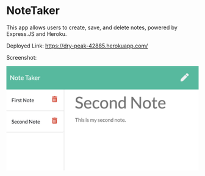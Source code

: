 # NoteTaker

This app allows users to create, save, and delete notes, powered by Express.JS and Heroku.

Deployed Link: https://dry-peak-42885.herokuapp.com/

Screenshot: 

![Example](public/assets/screenshot/Demo.png)

